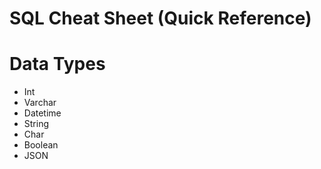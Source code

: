 # SQL Cheat Sheet (Quick Reference)

# Data Types
- Int
- Varchar
- Datetime
- String
- Char 
- Boolean
- JSON
